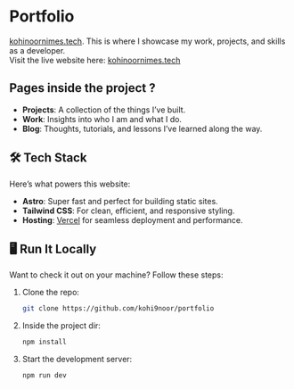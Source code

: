 # Portfolio

[kohinoornimes.tech](https://kohinoornimes.tech). This is where I showcase my work, projects, and skills as a developer.  
Visit the live website here: [kohinoornimes.tech](https://kohinoornimes.tech)

## Pages inside the project ?

- **Projects**: A collection of the things I’ve built.
- **Work**: Insights into who I am and what I do.
- **Blog**: Thoughts, tutorials, and lessons I’ve learned along the way.

## 🛠️ Tech Stack

Here’s what powers this website:

- **Astro**: Super fast and perfect for building static sites.
- **Tailwind CSS**: For clean, efficient, and responsive styling.
- **Hosting**: [Vercel](https://vercel.com) for seamless deployment and performance.

## 🖥️ Run It Locally

Want to check it out on your machine? Follow these steps:

1. Clone the repo:
   ```bash
   git clone https://github.com/kohi9noor/portfolio
   ```
2. Inside the project dir:
   ```bash
   npm install
   ```
3. Start the development server:
   ```bash
   npm run dev
   ```
